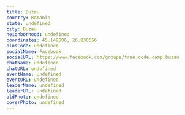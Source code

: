 ```yaml
---
title: Buzau
country: Romania
state: undefined
city: Buzau
neighborhood: undefined
coordinates: 45.149006, 26.830656
plusCode: undefined
socialName: Facebook
socialURL: https://www.facebook.com/groups/free.code.camp.buzau
chatName: undefined
chatURL: undefined
eventName: undefined
eventURL: undefined
leaderName: undefined
leaderURL: undefined
oldPhoto: undefined
coverPhoto: undefined
---
```


